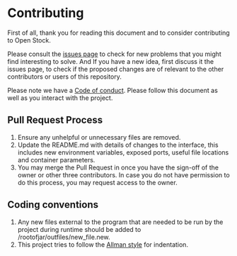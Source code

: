 # Contributing

First of all, thank you for reading this document and to consider contributing to Open Stock.

Please consult the [issues page](https://github.com/lcmeyer37/openstock/issues) to check for new problems that you might find interesting to solve. And If you have a new idea, first discuss it the issues page, to check if the proposed changes are of relevant to the other contributors or users of this repository. 

Please note we have a [Code of conduct](CODE_OF_CONDUCT.md). Please follow this document as well as you interact with the project.

## Pull Request Process

1. Ensure any unhelpful or unnecessary files are removed.
2. Update the README.md with details of changes to the interface, this includes new environment variables, exposed ports, useful file locations and container parameters.
3. You may merge the Pull Request in once you have the sign-off of the owner or other three contributors. In case you do not have permission to do this process, you may request access to the owner.

## Coding conventions

1. Any new files external to the program that are needed to be run by the project during runtime should be added to /rootofjar/outfiles/new_file.new.
2. This project tries to follow the [Allman style](https://en.wikipedia.org/wiki/Indentation_style#Allman_style) for indentation. 

